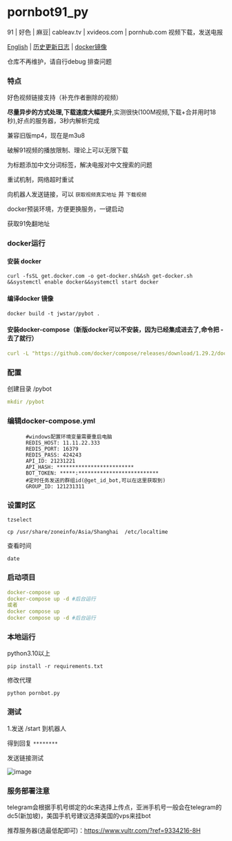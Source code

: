# pornbot91_py
91 | 好色 | 麻豆| cableav.tv | xvideos.com | pornhub.com 视频下载，发送电报

 [English](./README_en.md)  |  [历史更新日志](./his.md) | [docker镜像](https://hub.docker.com/repository/docker/jwstar/pybot)


仓库不再维护，请自行debug 排查问题


###  特点

好色视频链接支持（补充作者删除的视频）

**尽量异步的方式处理,下载速度大幅提升**,实测很快(100M视频,下载+合并用时18秒),好点的服务器，3秒内解析完成

兼容旧版mp4，现在是m3u8

破解91视频的播放限制、理论上可以无限下载

为标题添加中文分词标签，解决电报对中文搜索的问题

重试机制，网络超时重试

向机器人发送链接，可以 `获取视频真实地址` 并 `下载视频`

docker预装环境，方便更换服务，一键启动

获取91免翻地址


### docker运行



#### 安装 docker
```
curl -fsSL get.docker.com -o get-docker.sh&&sh get-docker.sh &&systemctl enable docker&&systemctl start docker

```

#### 编译docker 镜像

```
docker build -t jwstar/pybot .
```


#### 安装docker-compose（新版docker可以不安装，因为已经集成进去了,命令把 - 去了就行）

```yaml
curl -L "https://github.com/docker/compose/releases/download/1.29.2/docker-compose-$(uname -s)-$(uname -m)" -o /usr/local/bin/docker-compose &&chmod +x /usr/local/bin/docker-compose
```


### 配置
创建目录 /pybot
```yaml
mkdir /pybot
```
### 编辑docker-compose.yml

```angular2html
      #windows配置环境变量需要重启电脑
      REDIS_HOST: 11.11.22.333
      REDIS_PORT: 16379
      REDIS_PASS: 424243
      API_ID: 21231221
      API_HASH: *************************
      BOT_TOKEN: *****:**************************
      #定时任务发送的群组id(@get_id_bot,可以在这里获取到)
      GROUP_ID: 121231311
```

### 设置时区

```
tzselect
```

```
cp /usr/share/zoneinfo/Asia/Shanghai  /etc/localtime
```
查看时间
```
date
```

### 启动项目

```yaml
docker-compose up
docker-compose up -d #后台运行
或者
docker compose up 
docker compose up -d #后台运行
```




### 本地运行
python3.10以上
```
pip install -r requirements.txt
```

修改代理

```
python pornbot.py
```


### 测试

1.发送 /start 到机器人

得到回复  `********`

发送链接测试

 ![image](https://user-images.githubusercontent.com/48782751/159890884-d65a2528-e7fc-4be3-a981-fa7608072467.png)

### 服务部署注意

telegram会根据手机号绑定的dc来选择上传点，亚洲手机号一般会在telegram的dc5(新加坡)，美国手机号建议选择美国的vps来挂bot

推荐服务器(选最低配即可)：https://www.vultr.com/?ref=9334216-8H

